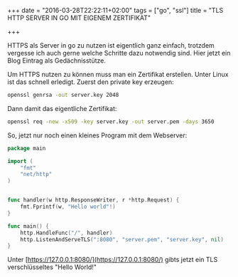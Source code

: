 +++
date = "2016-03-28T22:22:11+02:00"
tags = ["go", "ssl"]
title = "TLS HTTP SERVER IN GO MIT EIGENEM ZERTIFIKAT"

+++

HTTPS als Server in go zu nutzen ist eigentlich ganz einfach, trotzdem vergesse ich auch gerne welche Schritte dazu notwendig sind. Hier jetzt ein Blog Eintrag als Gedächnisstütze.

Um HTTPS nutzen zu können muss man ein Zertifikat erstellen. Unter Linux ist das schnell erledigt.
Zuerst den private key erzeugen:

```bash
openssl genrsa -out server.key 2048
```

Dann damit das eigentliche Zertifikat:

```bash
openssl req -new -x509 -key server.key -out server.pem -days 3650
```

So, jetzt nur noch einen kleines Program mit dem Webserver:

```go
package main

import (
	"fmt"
	"net/http"
)


func handler(w http.ResponseWriter, r *http.Request) {
	fmt.Fprintf(w, "Hello world"!)
}

func main() {
	http.HandleFunc("/", handler)
	http.ListenAndServeTLS(":8080", "server.pem", "server.key", nil)
}
```

Unter [https://127.0.0.1:8080/](https://127.0.0.1:8080/) gibts jetzt ein TLS verschlüsseltes "Hello World!"